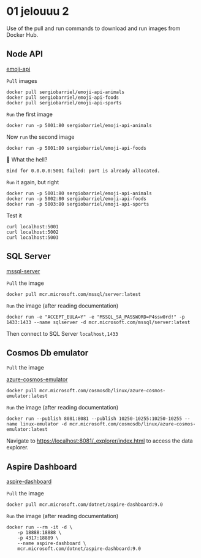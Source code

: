 # 01 jelouuu 2

Use of the pull and run commands to download and run images from Docker Hub.

## Node API

[emoji-api](https://github.com/sergiobarriel/emoji-api)

`Pull` images

```shell
docker pull sergiobarriel/emoji-api-animals
docker pull sergiobarriel/emoji-api-foods
docker pull sergiobarriel/emoji-api-sports
```

`Run` the first image

```shell
docker run -p 5001:80 sergiobarriel/emoji-api-animals
```

Now `run` the second image

```shell
docker run -p 5001:80 sergiobarriel/emoji-api-foods
```

🚩 What the hell?

```shell
Bind for 0.0.0.0:5001 failed: port is already allocated.
```

`Run` it again, but right
```
docker run -p 5001:80 sergiobarriel/emoji-api-animals
docker run -p 5002:80 sergiobarriel/emoji-api-foods
docker run -p 5003:80 sergiobarriel/emoji-api-sports
```

Test it

```shell
curl localhost:5001
curl localhost:5002
curl localhost:5003
```

## SQL Server

[mssql-server](https://hub.docker.com/r/microsoft/mssql-server)

`Pull` the image

```shell
docker pull mcr.microsoft.com/mssql/server:latest
```

`Run` the image (after reading documentation)

```shell
docker run -e "ACCEPT_EULA=Y" -e "MSSQL_SA_PASSWORD=P4ssw0rd!" -p 1433:1433 --name sqlserver -d mcr.microsoft.com/mssql/server:latest
```

Then connect to SQL Server `localhost,1433`

## Cosmos Db emulator

`Pull` the image

[azure-cosmos-emulator](https://learn.microsoft.com/en-us/azure/cosmos-db/how-to-develop-emulator?tabs=docker-linux%2Ccsharp&pivots=api-nosql)

```shell
docker pull mcr.microsoft.com/cosmosdb/linux/azure-cosmos-emulator:latest
```

`Run` the image (after reading documentation)

```shell
docker run --publish 8081:8081 --publish 10250-10255:10250-10255 --name linux-emulator -d mcr.microsoft.com/cosmosdb/linux/azure-cosmos-emulator:latest
```

Navigate to [https://localhost:8081/_explorer/index.html](https://localhost:8081/_explorer/index.html) to access the data explorer.

## Aspire Dashboard

[aspire-dashboard](https://learn.microsoft.com/en-us/dotnet/aspire/fundamentals/dashboard/standalone?tabs=bash)

`Pull` the image

```
docker pull mcr.microsoft.com/dotnet/aspire-dashboard:9.0
```

`Run` the image (after reading documentation)

```shell
docker run --rm -it -d \
    -p 18888:18888 \
    -p 4317:18889 \
    --name aspire-dashboard \
    mcr.microsoft.com/dotnet/aspire-dashboard:9.0
```